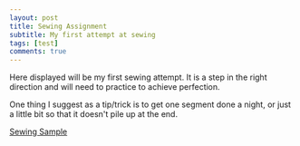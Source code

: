 ```yaml
---
layout: post
title: Sewing Assignment
subtitle: My first attempt at sewing
tags: [test]
comments: true
---
```


Here displayed will be my first sewing attempt. It is a step in the right direction and will need to practice to achieve perfection. 

One thing I suggest as a tip/trick is to get one segment done a night, or just a little bit so that it doesn't pile up at the end. 

[Sewing Sample](paulharshbarger.github.io/img/6942BD14-2F95-4465-9450-0F9A8DF8D0C2.jpeg) 
